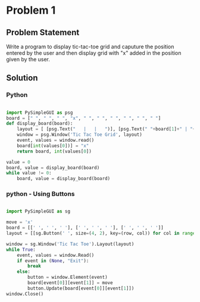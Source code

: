 # Problem  1

## Problem Statement

Write a program to display tic-tac-toe grid and caputure the position entered by the user and then display grid with "x" added in the position given by the user.

## Solution 

### Python

````python

import PySimpleGUI as psg
board = [" ", " ", " ", "x", " ", " ", " ", " ", " ", " "]
def display_board(board):
    layout = [ [psg.Text("   |   |   ")], [psg.Text(" "+board[1]+" | "+board[2]+" | "+board[3]+"  ")], [psg.Text("   |   |   ")], [psg.Text("---|---|---")], [psg.Text("   |   |   ")], [psg.Text(" "+board[4]+" | "+board[5]+" | "+board[6]+"  ")], [psg.Text("   |   |   ") ], [psg.Text("---|---|---")], [psg.Text("   |   |   ")], [psg.Text(" "+board[7]+" | "+board[8]+" | "+board[9]+"  ")], [psg.Text("   |   |   ")],[psg.Text("Enter number between (1- 9) to place x in the grid and to exit from the program")], [psg.InputText('')], [psg.CloseButton("SUBMIT")] ] 
    window = psg.Window('Tic Tac Toe Grid', layout)
    event, values = window.read()
    board[int(values[0])] = "x"
    return board, int(values[0])

value = 0
board, value = display_board(board)
while value != 0:
    board, value = display_board(board)

````

### python - Using Buttons

````python

import PySimpleGUI as sg

move = 'x'
board = [[' ', ' ', ' '], [' ', ' ', ' '], [' ', ' ', ' ']]
layout = [[sg.Button(' ', size=(4, 2), key=(row, col)) for col in range(3)] for row in range(3)] + [[sg.Exit()]]

window = sg.Window('Tic Tac Toe').Layout(layout)
while True:
    event, values = window.Read()
    if event in (None, "Exit"):
        break
    else:
        button = window.Element(event)
        board[event[0]][event[1]] = move
        button.Update(board[event[0]][event[1]])
window.Close()

````
